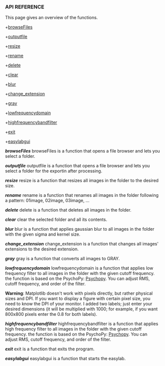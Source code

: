 ### API REFERENCE
This page gives an overview of the functions.

+[browseFiles](#browseFiles)

+[outputfile](#outputfile)

+[resize](#resize)

+[rename](#rename)

+[delete](#delete)

+[clear](#clear)

+[blur](#blur)

+[change_extension](#change_extension)

+[gray](#gray)

+[lowfrequencydomain](#lowfrequencydomain)

+[highfrequencybandfilter](#highfrequencybandfilter)

+[exit](#exit)

+[easylabgui](#easylabgui)

***browseFiles***<a name="browseFiles"></a>
browseFiles is a function that opens a file browser and lets you select a folder.

***outputfile***<a name="outputfile"></a>
outputfile is a function that opens a file browser and lets you select a folder for the exportin after processing.

***resize***<a name="resize"></a>
resize is a function that resizes all images in the folder to the desired size.

***rename***<a name="rename"></a>
rename is a function that renames all images in the folder following a pattern: 01image, 02image, 03image, ...

***delete***<a name="delete"></a>
delete is a function that deletes all images in the folder.

***clear***<a name="clear"></a>
clear the selected folder and all its contents.

***blur***<a name="blur"></a>
blur is a function that applies gaussian blur to all images in the folder with the given sigma and kernel size.

***change_extension***<a name="change_extension"></a>
change_extension is a function that changes all images' extensions to the desired extension.

***gray***<a name="gray"></a>
gray is a function that converts all images to GRAY.

***lowfrequencydomain***<a name="lowfrequencydomain"></a>
lowfrequencydomain is a function that applies low frequency filter to all images in the folder with the given cutoff frequency.
the function is based on the PsychoPy: [Psychopy](https://psychopy.org/api/filters.html). You can adjust RMS, cutoff frequency, and order of the filter.

**Warning**: Matplotlib doesn't work with pixels directly, but rather physical sizes and DPI. If you want to display a figure with certain pixel size, you need to know the DPI of your monitor. I added two labels; just enter your desired dimensions (it will be multiplied with 1000; for example, if you want 800x800 pixels enter the 0.8 for both labels).


***highfrequencybandfilter***<a name="highfrequencybandfilter"></a>
highfrequencybandfilter is a function that applies high frequency filter to all images in the folder with the given cutoff frequency.
the function is based on the PsychoPy: [Psychopy](https://psychopy.org/api/filters.html). You can adjust RMS, cutoff frequency, and order of the filter.

***exit***<a name="exit"></a>
exit is a function that exits the program.

***easylabgui***<a name="easylabgui"></a>
easylabgui is a function that starts the easylab.